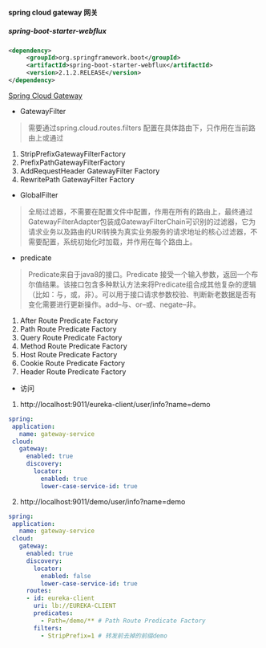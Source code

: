 #### spring cloud gateway 网关

##### spring-boot-starter-webflux

```xml
<dependency>
     <groupId>org.springframework.boot</groupId>
     <artifactId>spring-boot-starter-webflux</artifactId>
     <version>2.1.2.RELEASE</version>
</dependency>
```

[Spring Cloud Gateway](https://cloud.spring.io/spring-cloud-gateway/reference/html/)

*  GatewayFilter
> 需要通过spring.cloud.routes.filters 配置在具体路由下，只作用在当前路由上或通过
 1.  StripPrefixGatewayFilterFactory
 2.  PrefixPathGatewayFilterFactory
 3. AddRequestHeader GatewayFilter Factory
 4. RewritePath GatewayFilter Factory
 
* GlobalFilter 
> 全局过滤器，不需要在配置文件中配置，作用在所有的路由上，最终通过GatewayFilterAdapter包装成GatewayFilterChain可识别的过滤器，它为请求业务以及路由的URI转换为真实业务服务的请求地址的核心过滤器，不需要配置，系统初始化时加载，并作用在每个路由上。
* predicate
> Predicate来自于java8的接口。Predicate 接受一个输入参数，返回一个布尔值结果。该接口包含多种默认方法来将Predicate组合成其他复杂的逻辑（比如：与，或，非）。可以用于接口请求参数校验、判断新老数据是否有变化需要进行更新操作。add–与、or–或、negate–非。
 1. After Route Predicate Factory
 2. Path Route Predicate Factory
 3. Query Route Predicate Factory
 4. Method Route Predicate Factory
 5. Host Route Predicate Factory
 6. Cookie Route Predicate Factory
 7. Header Route Predicate Factory
 
 * 访问
 1. http://localhost:9011/eureka-client/user/info?name=demo
 ```yml
spring:
  application:
    name: gateway-service
  cloud:
    gateway:
      enabled: true
      discovery:
        locator:
          enabled: true
          lower-case-service-id: true
```
 2. http://localhost:9011/demo/user/info?name=demo
 ```yml
spring:
  application:
    name: gateway-service
  cloud:
    gateway:
      enabled: true
      discovery:
        locator:
          enabled: false
          lower-case-service-id: true
      routes:
      - id: eureka-client
        uri: lb://EUREKA-CLIENT
        predicates:
          - Path=/demo/** # Path Route Predicate Factory
        filters:
          - StripPrefix=1 # 转发前去掉的前缀demo
    